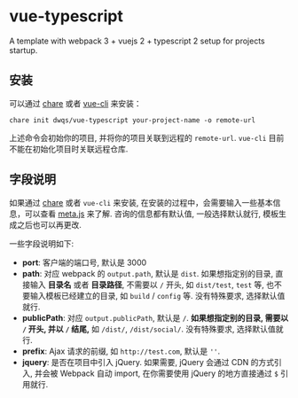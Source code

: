 # vue-typescript

A template with webpack 3 + vuejs 2 + typescript 2 setup for projects startup.

## 安装

可以通过 [chare](https://github.com/dwqs/chare) 或者 [vue-cli](https://github.com/vuejs/vue-cli) 来安装：

```
chare init dwqs/vue-typescript your-project-name -o remote-url
```

上述命令会初始你的项目, 并将你的项目关联到远程的 `remote-url`. `vue-cli` 目前不能在初始化项目时关联远程仓库.

## 字段说明

如果通过 [chare](https://github.com/dwqs/chare) 或者 `vue-cli` 来安装, 在安装的过程中，会需要输入一些基本信息，可以查看 [meta.js](https://github.com/dwqs/vue-typescript/blob/master/meta.js) 来了解. 咨询的信息都有默认值, 一般选择默认就行, 模板生成之后也可以再更改.

一些字段说明如下:

 * **port**: 客户端的端口号, 默认是 3000
 * **path**: 对应 webpack 的 `output.path`, 默认是 `dist`. 如果想指定别的目录, 直接输入 **目录名** 或者 **目录路径**, 不需要以 `/` 开头, 如 `dist/test`, `test` 等, 也不要输入模板已经建立的目录, 如 `build` / `config` 等. 没有特殊要求, 选择默认值就行.
 * **publicPath**: 对应 `output.publicPath`, 默认是 `/`. **如果想指定别的目录, 需要以 `/` 开头, 并以 `/` 结尾,** 如 `/dist/`, `/dist/social/`. 没有特殊要求, 选择默认值就行.
 * **prefix**: Ajax 请求的前缀, 如 `http://test.com`, 默认是 `''`.
 * **jquery**: 是否在项目中引入 jQuery. 如果需要, jQuery 会通过 CDN 的方式引入, 并会被 Webpack 自动 import, 在你需要使用 jQuery 的地方直接通过 `$` 引用就行.

